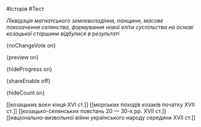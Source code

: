 #Історія #Тест

*Ліквідація магнатського землеволодіння, панщини, масове покозачення  селянства, формування нової еліти суспільства на основі козацької  старшини відбулися в результаті*

{noChangeVote on}

{preview on}

{hideProgress on}

{shareEnable off}

{hideCount on}

[[козацьких воєн кінця XVI ст.]]
[[морських походів козаків початку XVII ст.]]
[[козацько-селянських повстань 20 — 30-х рр. XVII ст.]]
[[національно-визвольної війни українського народу середини XVII ст.]]
